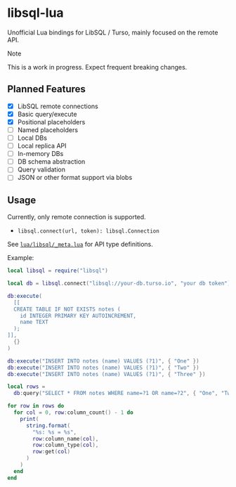# libsql-lua

Unofficial Lua bindings for LibSQL / Turso, mainly focused on the remote API.

> [!Note]
> This is a work in progress. Expect frequent breaking changes.

## Planned Features

- [x] LibSQL remote connections
- [x] Basic query/execute
- [x] Positional placeholders
- [ ] Named placeholders
- [ ] Local DBs
- [ ] Local replica API
- [ ] In-memory DBs
- [ ] DB schema abstraction
- [ ] Query validation
- [ ] JSON or other format support via blobs

## Usage

Currently, only remote connection is supported.

- `libsql.connect(url, token): libsql.Connection`

See [`lua/libsql/_meta.lua`](https://github.com/willothy/libsql-lua/tree/main/lua/libsql/_meta.lua) for API type definitions.

Example:

```lua
local libsql = require("libsql")

local db = libsql.connect("libsql://your-db.turso.io", "your db token")

db:execute(
  [[
  CREATE TABLE IF NOT EXISTS notes (
    id INTEGER PRIMARY KEY AUTOINCREMENT,
    name TEXT
  );
]],
  {}
)

db:execute("INSERT INTO notes (name) VALUES (?1)", { "One" })
db:execute("INSERT INTO notes (name) VALUES (?1)", { "Two" })
db:execute("INSERT INTO notes (name) VALUES (?1)", { "Three" })

local rows =
  db:query("SELECT * FROM notes WHERE name=?1 OR name=?2", { "One", "Two" })

for row in rows do
  for col = 0, row:column_count() - 1 do
    print(
      string.format(
        "%s: %s = %s",
        row:column_name(col),
        row:column_type(col),
        row:get(col)
      )
    )
  end
end
```

